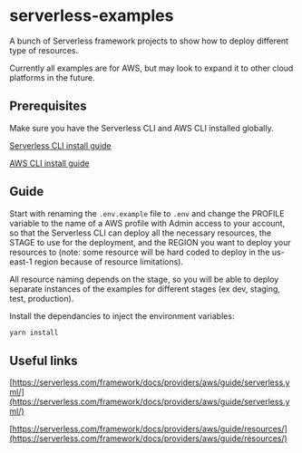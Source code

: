 # serverless-examples

A bunch of Serverless framework projects to show how to deploy different type of resources.

Currently all examples are for AWS, but may look to expand it to other cloud platforms in the future.

## Prerequisites

Make sure you have the Serverless CLI and AWS CLI installed globally.

[Serverless CLI install guide](https://serverless.com/framework/docs/providers/aws/guide/installation/)

[AWS CLI install guide](https://docs.aws.amazon.com/cli/latest/userguide/cli-chap-install.html)

## Guide

Start with renaming the `.env.example` file to `.env` and change the PROFILE variable to the name of a AWS profile with Admin access to your account, so that the Serverless CLI can deploy all the necessary resources, the STAGE to use for the deployment, and the REGION you want to deploy your resources to (note: some resource will be hard coded to deploy in the us-east-1 region because of resource limitations).

All resource naming depends on the stage, so you will be able to deploy separate instances of the examples for different stages (ex dev, staging, test, production).

Install the dependancies to inject the environment variables:

```bash
yarn install
```

## Useful links

[https://serverless.com/framework/docs/providers/aws/guide/serverless.yml/](https://serverless.com/framework/docs/providers/aws/guide/serverless.yml/)

[https://serverless.com/framework/docs/providers/aws/guide/resources/](https://serverless.com/framework/docs/providers/aws/guide/resources/)